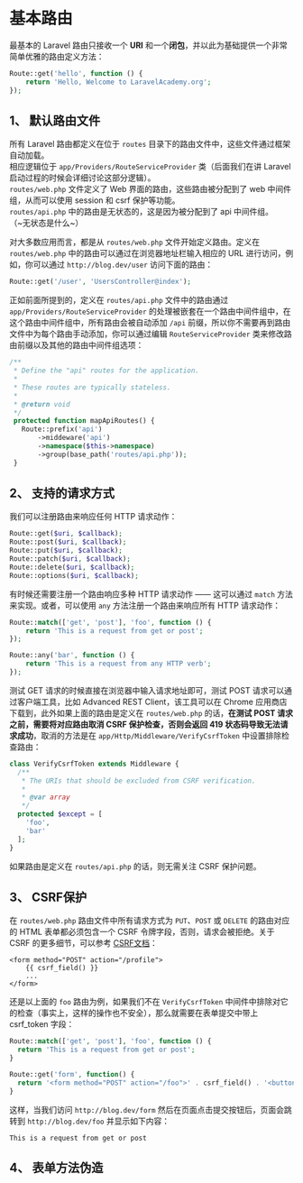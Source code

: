 # 基本路由
最基本的 Laravel 路由只接收一个 **URI** 和一个**闭包**，并以此为基础提供一个非常简单优雅的路由定义方法：  
```php
Route::get('hello', function () {
    return 'Hello, Welcome to LaravelAcademy.org';
});
```

## 1、 默认路由文件
所有 Laravel 路由都定义在位于 `routes` 目录下的路由文件中，这些文件通过框架自动加载。  
相应逻辑位于 `app/Providers/RouteServiceProvider` 类（后面我们在讲 Laravel 启动过程的时候会详细讨论这部分逻辑）。  
`routes/web.php` 文件定义了 Web 界面的路由，这些路由被分配到了 web 中间件组，从而可以使用 session 和 csrf 保护等功能。  
`routes/api.php` 中的路由是无状态的，这是因为被分配到了 api 中间件组。  
（~无状态是什么~）  

对大多数应用而言，都是从 `routes/web.php` 文件开始定义路由。定义在 `routes/web.php` 中的路由可以通过在浏览器地址栏输入相应的 URL 进行访问，例如，你可以通过 `http://blog.dev/user` 访问下面的路由：  
```php
Route::get('/user', 'UsersController@index');
```
正如前面所提到的，定义在 `routes/api.php` 文件中的路由通过 `app/Providers/RouteServiceProvider` 的处理被嵌套在一个路由中间件组中，在这个路由中间件组中，所有路由会被自动添加 `/api` 前缀，所以你不需要再到路由文件中为每个路由手动添加，你可以通过编辑 `RouteServiceProvider` 类来修改路由前缀以及其他的路由中间件组选项：  
```php
/**
 * Define the "api" routes for the application.
 *
 * These routes are typically stateless.
 *
 * @return void
 */
 protected function mapApiRoutes() {
   Route::prefix('api')
       ->middeware('api')
       ->namespace($this->namespace)
       ->group(base_path('routes/api.php'));
 }
 ```
 

## 2、 支持的请求方式
我们可以注册路由来响应任何 HTTP 请求动作：  
```php
Route::get($uri, $callback);
Route::post($uri, $callback);
Route::put($uri, $callback);
Route::patch($uri, $callback);
Route::delete($uri, $callback);
Route::options($uri, $callback);
```
有时候还需要注册一个路由响应多种 HTTP 请求动作 —— 这可以通过 `match` 方法来实现。或者，可以使用 `any` 方法注册一个路由来响应所有 HTTP 请求动作：  
```php
Route::match(['get', 'post'], 'foo', function () {
    return 'This is a request from get or post';
});

Route::any('bar', function () {
    return 'This is a request from any HTTP verb';
});
```
测试 GET 请求的时候直接在浏览器中输入请求地址即可，测试 POST 请求可以通过客户端工具，比如 Advanced REST Client，该工具可以在 Chrome 应用商店下载到，此外如果上面的路由是定义在 `routes/web.php` 的话，**在测试 POST 请求之前，需要将对应路由取消 CSRF 保护检查，否则会返回 419 状态码导致无法请求成功**，取消的方法是在 `app/Http/Middleware/VerifyCsrfToken` 中设置排除检查路由：  
```php
class VerifyCsrfToken extends Middleware {
  /**
   * The URIs that should be excluded from CSRF verification.
   *
   * @var array
   */
  protected $except = [
    'foo',
    'bar'
  ];
}
```
如果路由是定义在 `routes/api.php` 的话，则无需关注 CSRF 保护问题。  


## 3、 CSRF保护
在 `routes/web.php` 路由文件中所有请求方式为 `PUT`、`POST` 或 `DELETE` 的路由对应的 HTML 表单都必须包含一个 CSRF 令牌字段，否则，请求会被拒绝。关于 CSRF 的更多细节，可以参考 [CSRF文档](https://laravelacademy.org/post/7820.html)：  
```
<form method="POST" action="/profile">
    {{ csrf_field() }}
    ...
</form>
```
还是以上面的 `foo` 路由为例，如果我们不在 `VerifyCsrfToken` 中间件中排除对它的检查（事实上，这样的操作也不安全），那么就需要在表单提交中带上 csrf_token 字段：
```php
Route::match(['get', 'post'], 'foo', function () {
  return 'This is a request from get or post';
}

Route::get('form', function() {
  return '<form method="POST" action="/foo">' . csrf_field() . '<button type="submit">提交</button><form>';
}
```

这样，当我们访问 `http://blog.dev/form` 然后在页面点击提交按钮后，页面会跳转到 `http://blog.dev/foo` 并显示如下内容：  
```
This is a request from get or post
```


## 4、 表单方法伪造
